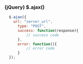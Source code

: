 
### (jQuery) $.ajax()
```javascript
  $.ajax({
    url: "server_url",
      type: "POST",
      success: function(response){
          // success code
      },
      error: function(){
          // error code
      }
  });
```
